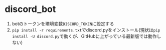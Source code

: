 # discord_bot


1. botのトークンを環境変数`DISCORD_TOKEN`に設定する
2. `pip install -r requirements.txt`でdiscord.pyをインストール(現状は`pip install -U discord.py`で動くが、GitHubに上がっている最新版では動作しない)
